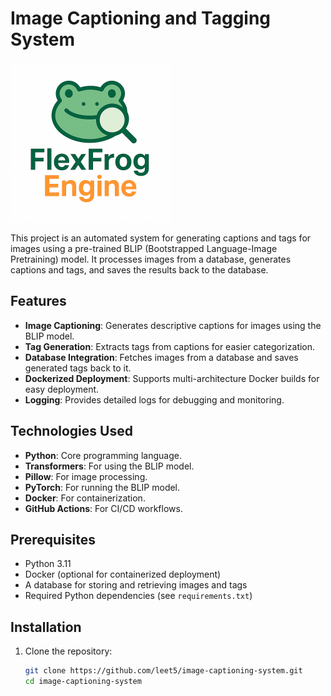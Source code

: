 # Image Captioning and Tagging System

<img src="logo.png" width="256" alt="">

This project is an automated system for generating captions and tags for images using a pre-trained BLIP (Bootstrapped Language-Image Pretraining) model. It processes images from a database, generates captions and tags, and saves the results back to the database.

## Features

- **Image Captioning**: Generates descriptive captions for images using the BLIP model.
- **Tag Generation**: Extracts tags from captions for easier categorization.
- **Database Integration**: Fetches images from a database and saves generated tags back to it.
- **Dockerized Deployment**: Supports multi-architecture Docker builds for easy deployment.
- **Logging**: Provides detailed logs for debugging and monitoring.

## Technologies Used

- **Python**: Core programming language.
- **Transformers**: For using the BLIP model.
- **Pillow**: For image processing.
- **PyTorch**: For running the BLIP model.
- **Docker**: For containerization.
- **GitHub Actions**: For CI/CD workflows.

## Prerequisites

- Python 3.11
- Docker (optional for containerized deployment)
- A database for storing and retrieving images and tags
- Required Python dependencies (see `requirements.txt`)

## Installation

1. Clone the repository:
   ```bash
   git clone https://github.com/leet5/image-captioning-system.git
   cd image-captioning-system